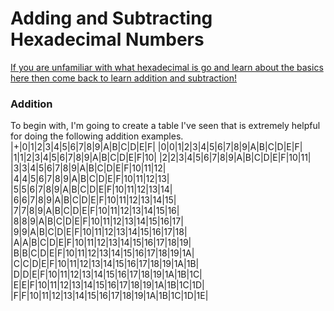 # Adding and Subtracting Hexadecimal Numbers

[If you are unfamiliar with what hexadecimal is go and learn about the basics here then come back to learn addition and subtraction!](https://en.wikipedia.org/wiki/Hexadecimal)

### Addition

To begin with, I'm going to create a table I've seen that is extremely helpful for doing the following addition examples. 
|+|0|1|2|3|4|5|6|7|8|9|A|B|C|D|E|F|
|0|0|1|2|3|4|5|6|7|8|9|A|B|C|D|E|F|
|1|1|2|3|4|5|6|7|8|9|A|B|C|D|E|F|10|
|2|2|3|4|5|6|7|8|9|A|B|C|D|E|F|10|11|
|3|3|4|5|6|7|8|9|A|B|C|D|E|F|10|11|12|
|4|4|5|6|7|8|9|A|B|C|D|E|F|10|11|12|13|
|5|5|6|7|8|9|A|B|C|D|E|F|10|11|12|13|14|
|6|6|7|8|9|A|B|C|D|E|F|10|11|12|13|14|15|
|7|7|8|9|A|B|C|D|E|F|10|11|12|13|14|15|16|
|8|8|9|A|B|C|D|E|F|10|11|12|13|14|15|16|17|
|9|9|A|B|C|D|E|F|10|11|12|13|14|15|16|17|18|
|A|A|B|C|D|E|F|10|11|12|13|14|15|16|17|18|19|
|B|B|C|D|E|F|10|11|12|13|14|15|16|17|18|19|1A|
|C|C|D|E|F|10|11|12|13|14|15|16|17|18|19|1A|1B|
|D|D|E|F|10|11|12|13|14|15|16|17|18|19|1A|1B|1C|
|E|E|F|10|11|12|13|14|15|16|17|18|19|1A|1B|1C|1D|
|F|F|10|11|12|13|14|15|16|17|18|19|1A|1B|1C|1D|1E|
